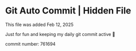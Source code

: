 # Git Auto Commit | Hidden File

This file was added Feb 12, 2025

Just for fun and keeping my daily git commit active 🤪

commit number: 761694
